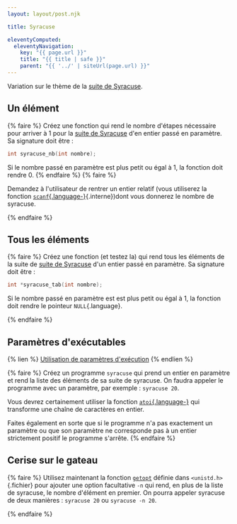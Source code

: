 ```yaml
---
layout: layout/post.njk

title: Syracuse

eleventyComputed:
  eleventyNavigation:
    key: "{{ page.url }}"
    title: "{{ title | safe }}"
    parent: "{{ '../' | siteUrl(page.url) }}"
---
```


Variation sur le thème de la [suite de Syracuse](https://fr.wikipedia.org/wiki/Conjecture_de_Syracuse#Suite_de_Syracuse).

## <span id="syracuse-v1"></span> Un élément

{% faire %}
Créez une fonction qui rend le nombre d'étapes nécessaire pour arriver à 1 pour la [suite de Syracuse](https://fr.wikipedia.org/wiki/Conjecture_de_Syracuse#Suite_de_Syracuse) d'en entier passé en paramètre. Sa signature doit être :

```c
int syracuse_nb(int nombre);
```

Si le nombre passé en paramètre est plus petit ou égal à 1, la fonction doit rendre 0.
{% endfaire %}
{% faire %}

Demandez à l'utilisateur de rentrer un entier relatif (vous utiliserez la fonction [`scanf`{.language-}](../../langage/pointeurs/#scanf){.interne})dont vous donnerez le nombre de syracuse.

{% endfaire %}

## <span id="syracuse-v2"></span> Tous les éléments

{% faire %}
Créez une fonction (et testez la) qui rend tous les éléments de la suite de [suite de Syracuse](https://fr.wikipedia.org/wiki/Conjecture_de_Syracuse#Suite_de_Syracuse) d'un entier passé en paramètre. Sa signature doit être :

```c
int *syracuse_tab(int nombre);
```

Si le nombre passé en paramètre est est plus petit ou égal à 1, la fonction doit rendre le pointeur `NULL`{.language}.

{% endfaire %}

## <span id="syracuse-v3"></span> Paramètres d'exécutables

{% lien %}
[Utilisation de paramètres d'exécution](https://opensource.com/article/21/8/short-option-parsing-c)
{% endlien %}

{% faire %}
Créez un programme `syracuse`  qui prend un entier en paramètre et rend la liste des éléments de sa suite de syracuse. On faudra appeler le programme avec un paramètre, par exemple : `syracuse 20`.

Vous devrez certainement utiliser la fonction [`atoi`{.language-}](https://koor.fr/C/cstdlib/atoi.wp) qui transforme une chaîne de caractères en entier.

Faites également en sorte que si le programme n'a pas exactement un paramètre ou que son paramètre ne corresponde pas à un entier strictement positif le programme s'arrête.
{% endfaire %}

## Cerise sur le gateau

{% faire %}
Utilisez maintenant la fonction [`getopt`](https://www.gnu.org/software/libc/manual/html_node/Getopt.html) définie dans `<unistd.h>`{.fichier} pour ajouter une option facultative `-n` qui rend, en plus de la liste de syracuse, le nombre d'élément en premier. On pourra appeler syracuse de deux manières : `syracuse 20` ou `syracuse -n 20`.

{% endfaire %}

